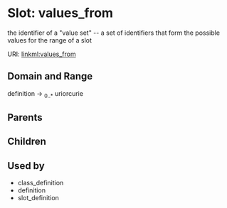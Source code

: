 
# Slot: values_from


the identifier of a "value set" -- a set of identifiers that form the possible values for the range of a slot

URI: [linkml:values_from](https://w3id.org/linkml/values_from)


## Domain and Range

definition ->  <sub>0..*</sub>
 uriorcurie

## Parents


## Children


## Used by

 * class_definition
 * definition
 * slot_definition
